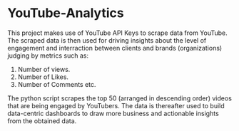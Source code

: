 # YouTube-Analytics

This project makes use of YouTube API Keys to scrape data from YouTube. The scraped data is then used for driving insights about the level of engagement and interraction between clients and brands (organizations) judging by metrics such as:
1. Number of views.
2. Number of Likes.
3. Number of Comments etc.

The python script scrapes the top 50 (arranged in descending order) videos that are being engaged by YouTubers. The data is thereafter used to build data-centric dashboards to draw more business and actionable insights from the obtained data.
